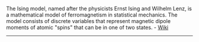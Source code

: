 The Ising model, named after the physicists Ernst Ising and Wilhelm Lenz, is a mathematical model of ferromagnetism in statistical mechanics. The model consists of discrete variables that represent magnetic dipole moments of atomic "spins" that can be in one of two states. - [Wiki](https://en.wikipedia.org/wiki/Ising_model)

- - - -

